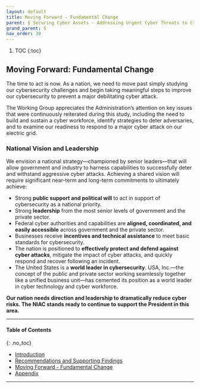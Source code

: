 ```yaml
---
layout: default
title: Moving Forward - Fundamental Change 
parent: § Securing Cyber Assets - Addressing Urgent Cyber Threats to Critical Infrastructure 
grand_parent: S 
nav_order: 30 
---
```

<style>
.dont-break-out {
  /* These are technically the same, but use both */
  overflow-wrap: break-word;
  word-wrap: break-word;

  -ms-word-break: break-all;
  /* This is the dangerous one in WebKit, as it breaks things wherever */
  word-break: break-all;
  /* Instead use this non-standard one: */
  word-break: break-word;
}
</style>

<div class="dont-break-out" markdown="1">

1. TOC
{:toc}

## Moving Forward: Fundamental Change
The time to act is now. As a nation, we need to move past simply studying our cybersecurity challenges and begin taking meaningful steps to improve our cybersecurity to prevent a major debilitating cyber attack.

The Working Group appreciates the Administration’s attention on key issues that were continuously reiterated during this study, including the need to build and sustain a cyber workforce, identify strategies to deter adversaries, and to examine our readiness to respond to a major cyber attack on our electric grid.

### National Vision and Leadership
We envision a national strategy—championed by senior leaders—that will allow government and industry to harness capabilities to successfully deter and withstand aggressive cyber attacks. Achieving a shared vision will require significant near-term and long-term commitments to ultimately achieve:

- Strong **public support and political will** to act in support of cybersecurity as a national priority.
- Strong **leadership** from the most senior levels of government and the private sector.
- Federal cyber authorities and capabilities are **aligned, coordinated, and easily accessible** across government and the private sector.
- Businesses receive **incentives and technical assistance** to meet basic standards for cybersecurity.
- The nation is positioned to **effectively protect and defend against cyber attacks**, mitigate the impact of cyber attacks, and quickly respond and recover following an incident.
- The United States is a **world leader in cybersecurity**. USA, Inc.—the concept of the public and private sector working seamlessly together like a unified business unit—has cemented its position as a world leader in cyber technology and cyber workforce.

**Our nation needs direction and leadership to dramatically reduce cyber risks. The NIAC stands ready to continue to support the President in this area.**

***

#### Table of Contents
{: .no_toc}

<ul><li> <a href="/docs/S/securing-cyber-assets-addressing-urgent-cyber-threats-to-critical-infrastructure-1/">Introduction</a></li><li> <a href="/docs/S/securing-cyber-assets-addressing-urgent-cyber-threats-to-critical-infrastructure-2/">Recommendations and Supporting Findings</a></li><li> <a href="/docs/S/securing-cyber-assets-addressing-urgent-cyber-threats-to-critical-infrastructure-3/">Moving Forward - Fundamental Change</a></li><li> <a href="/docs/S/securing-cyber-assets-addressing-urgent-cyber-threats-to-critical-infrastructure-4/">Appendix</a></li></ul>

***

</div>
